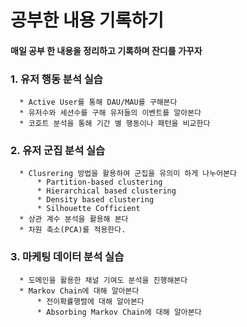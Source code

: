 # 공부한 내용 기록하기
#### 매일 공부 한 내용을 정리하고 기록하며 잔디를 가꾸자


### 1. 유저 행동 분석 실습
      * Active User를 통해 DAU/MAU를 구해본다 
      * 유저수와 세션수를 구해 유저들의 이벤트를 알아본다 
      * 코호트 분석을 통해 기간 별 행동이나 패턴을 비교한다 
      

### 2. 유저 군집 분석 실습
      * Clusrering 방법을 활용하여 군집을 유의미 하게 나누어본다
          * Partition-based clustering
          * Hierarchical based clustering
          * Density based clustering
          * Silhouette Cofficient
      * 상관 계수 분석을 활용해 본다
      * 차원 축소(PCA)를 적용한다. 
      
### 3. 마케팅 데이터 분석 실습
      * 도메인을 활용한 채널 기여도 분석을 진행해본다
      * Markov Chain에 대해 알아본다
          * 전이확률행렬에 대해 알아본다
          * Absorbing Markov Chain에 대해 알아본다
